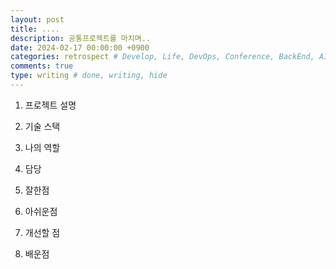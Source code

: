 ```yaml
---
layout: post
title: ....
description: 공통프로젝트를 마치며..
date: 2024-02-17 00:00:00 +0900
categories: retrospect # Develop, Life, DevOps, Conference, BackEnd, AI, Etc, retrospect
comments: true
type: writing # done, writing, hide
---
```


1. 프로젝트 설명

2. 기술 스택

3. 나의 역할

4. 담당

5. 잘한점

6. 아쉬운점

7. 개선할 점

8. 배운점
